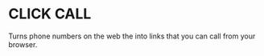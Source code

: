 CLICK CALL
==========

Turns phone numbers on the web the into links that you can call from your browser.

